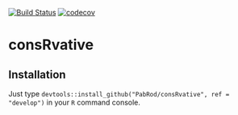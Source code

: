 [![Build Status](https://travis-ci.org/PabRod/consRvative.svg?branch=master)](https://travis-ci.org/PabRod/consRvative)
[![codecov](https://codecov.io/gh/PabRod/consRvative/branch/master/graph/badge.svg)](https://codecov.io/gh/PabRod/consRvative)

# consRvative

## Installation

Just type `devtools::install_github("PabRod/consRvative", ref = "develop")` in your `R` command console.
